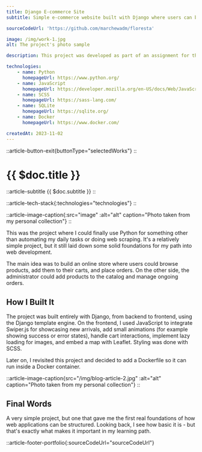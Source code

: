 ```yaml
---
title: Django E-commerce Site
subtitle: Simple e-commerce website built with Django where users can browse products, add them to cart, and place orders.

sourceCodeUrl: 'https://github.com/marchewadm/floresta'

image: /img/work-1.jpg
alt: The project's photo sample

description: This project was developed as part of an assignment for the Advanced Python Programming Techniques course at my university. It is one of the tasks required for the course, where the goal was to create a simple e-commerce website using Django, allowing users to browse products, add them to their cart, and place orders.

technologies:
    - name: Python
      homepageUrl: https://www.python.org/
    - name: JavaScript
      homepageUrl: https://developer.mozilla.org/en-US/docs/Web/JavaScript/
    - name: SCSS
      homepageUrl: https://sass-lang.com/
    - name: SQLite
      homepageUrl: https://sqlite.org/
    - name: Docker
      homepageUrl: https://www.docker.com/

createdAt: 2023-11-02
---
```


::article-button-exit{buttonType="selectedWorks"}
::

# {{ $doc.title }}

::article-subtitle
{{ $doc.subtitle }}
::

::article-tech-stack{:technologies="technologies"}
::

::article-image-caption{:src="image" :alt="alt" caption="Photo taken from my personal collection"}
::

This was the project where I could finally use Python for something other than automating my daily tasks or doing web scraping. It's a relatively simple project, but it still laid down some solid foundations for my path into web development.

The main idea was to build an online store where users could browse products, add them to their carts, and place orders. On the other side, the administrator could add products to the catalog and manage ongoing orders.

## How I Built It

The project was built entirely with Django, from backend to frontend, using the Django template engine. On the frontend, I used JavaScript to integrate Swiper.js for showcasing new arrivals, add small animations (for example showing success or error states), handle cart interactions, implement lazy loading for images, and embed a map with Leaflet. Styling was done with SCSS.

Later on, I revisited this project and decided to add a Dockerfile so it can run inside a Docker container.

::article-image-caption{src="/img/blog-article-2.jpg" :alt="alt" caption="Photo taken from my personal collection"}
::

## Final Words

A very simple project, but one that gave me the first real foundations of how web applications can be structured. Looking back, I see how basic it is - but that's exactly what makes it important in my learning path.

::article-footer-portfolio{:sourceCodeUrl="sourceCodeUrl"}